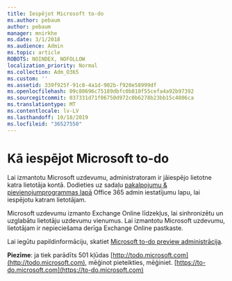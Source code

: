 ```yaml
---
title: Iespējot Microsoft to-do
ms.author: pebaum
author: pebaum
manager: mnirkhe
ms.date: 3/1/2018
ms.audience: Admin
ms.topic: article
ROBOTS: NOINDEX, NOFOLLOW
localization_priority: Normal
ms.collection: Adm_O365
ms.custom: ''
ms.assetid: 339f925f-91c8-4a1d-902b-f920e58999df
ms.openlocfilehash: 09c80696c75189dbfc0b810f55cefa4a92b97392
ms.sourcegitcommit: 037331d71f06750d972c0b6278b23bb15c4806ca
ms.translationtype: MT
ms.contentlocale: lv-LV
ms.lasthandoff: 10/18/2019
ms.locfileid: "36527550"
---
```

# <a name="how-to-enable-microsoft-to-do"></a>Kā iespējot Microsoft to-do

Lai izmantotu Microsoft uzdevumu, administratoram ir jāiespējo lietotne katra lietotāja kontā. Dodieties uz sadaļu [pakalpojumu &amp; pievienojumprogrammas lapā](https://portal.office.com/adminportal/home#/Settings/ServicesAndAddIns) Office 365 admin iestatījumu lapu, lai iespējotu katram lietotājam. 
  
Microsoft uzdevumu izmanto Exchange Online līdzekļus, lai sinhronizētu un uzglabātu lietotāju uzdevumu vienumus. Lai izmantotu Microsoft uzdevumu, lietotājam ir nepieciešama derīga Exchange Online pastkaste.
  
Lai iegūtu papildinformāciju, skatiet [Microsoft to-do preview administrācija](https://support.office.com/article/490c1a8c-2333-4952-8125-841afadb9620.aspx).
  
 **Piezīme**: ja tiek parādīts 501 kļūdas [http://todo.microsoft.com](http://todo.microsoft.com), mēģinot pieteikties, mēģiniet. [https://to-do.microsoft.com](https://to-do.microsoft.com)
  

